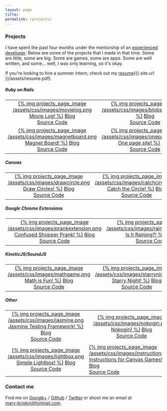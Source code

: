 ```yaml
---
layout: page
title:
permalink: /projects/
---
```


### Projects 

I have spent the past four months under the mentorship of an [experienced developer](http://shea@sysach.com). Below are some of the projects that I made in that time. Some are little, some are big. Some are games, some are apps. Some are well written, and some... well, I was only learning, so it's okay.

If you're looking to hire a summer intern, check out my [resume]({{ site.url }}/assets/resume.pdf).

##### Ruby on Rails 

<table border="0" style="width:100%">
  <tr>
  </tr>
  <tr>
    <td align="center" style="none">
      <a href="http://loggit.marytal.com/welcome">{% img projects_page_image /assets/css/images/movielog.png Movie Log! %}</a>
      <a href="/2014/11/movie-log.html">Blog</a> <br>
      <a href="https://github.com/marytal/movie_log">Source Code</a>
    </td>
    <td align="center">
      <a href="http://blobs.marytal.com/blobs/new">{% img projects_page_image /assets/css/images/blobs.png Blobs! %}</a>
      <a href="/2014/11/blobs-and-buttons.html">Blog</a> <br>
      <a href="https://github.com/marytal/blobs">Source Code</a>
    </td>
    <td align="center">
      <a href="http://useless-buttons.marytal.com/">{% img projects_page_image /assets/css/images/uselessbuttons.png Useless Buttons! %}</a>
      <a href="/2014/11/blobs-and-buttons.html">Blog</a> <br>
      <a href="https://github.com/marytal/useless_buttons">Source Code</a>
    </td>
  </tr>
  <tr></tr>
  <tr>
    <td align="center">
      <a href="http://magnetboard.marytal.com/">{% img projects_page_image /assets/css/images/magnetboard.png Magnet Board! %}</a> 
      <a href="/2014/12/magnet-board.html">Blog</a> <br>
      <a href="https://github.com/marytal/magnet_board">Source Code</a>
    </td>
    <td align="center">
      <a href="http://oskar.marytal.com/">{% img projects_page_image /assets/css/images/onepagesite.png One page site! %}</a> 
      <a href="/2014/11/gallery.html">Blog</a> <br>
      <a href="https://github.com/marytal/one-page-site">Source Code</a>
    </td>
  </tr>
  <tr>
  </tr>
</table>


##### Canvas

<table border="0" style="width:100%">
  <tr>
  </tr>
  <tr>
    <td align="center" style="none">
      <a href="/draw_circles/circle.html">{% img projects_page_image /assets/css/images/drawcircle.png Draw Circles! %}</a>
      <a href="/2014/11/fun-with-canvas.html">Blog</a> <br>
      <a href="https://github.com/marytal/marytal.github.io/tree/master/draw_circles">Source Code</a>
    </td>
    <td align="center">
      <a href="/catch_circle/repell.html">{% img projects_page_image /assets/css/images/catchcircle.png Catch the Circle! %}</a>
      <a href="/2014/11/fun-with-canvas.html">Blog</a> <br>
      <a href="https://github.com/marytal/marytal.github.io/tree/master/catch_circle">Source Code</a>
    </td>
    <td align="center">
      <a href="/circle_soccer/many_circles.html">{% img projects_page_image /assets/css/images/sweep.png Sweep! %}</a>
      <a href="/2014/11/sweep.html">Blog</a> <br>
      <a href="https://github.com/marytal/marytal.github.io/tree/master/circle_soccer">Source Code</a>
    </td>
  </tr>
  <tr>
  </tr>
</table>

##### Google Chrome Extensions

<table border="0" style="width:100%">
  <tr>
  </tr>
  <tr>
    <td align="center" style="none">
      <a href="https://chrome.google.com/webstore/detail/confused-shopper-prank/mhamipanbofhcddlbjfkgkgigkekhjon">{% img projects_page_image /assets/css/images/prankextension.png Confused Shopper Prank! %}</a>
      <a href="/2014/12/chrome-extension-prank.html">Blog</a> <br>
      <a href="https://github.com/marytal/marytal.github.io/tree/master/prank%20extension">Source Code</a>
    </td>
    <td align="center">
      <a href="https://chrome.google.com/webstore/detail/is-it-raining/nfbemkbodblloganccnncedoenadnjgo">{% img projects_page_image /assets/css/images/rainextension.png Is It Raining?! %}</a>
      <a href="/2014/12/is-it-raining-chrome-extension.html">Blog</a> <br>
      <a href="https://github.com/marytal/marytal.github.io/tree/master/rain%20extension">Source Code</a>
    </td>
    <td align="center">
      {% img projects_page_image /assets/css/images/placeholder.png Is It Raining?! %}
    </td>
  </tr>
  <tr>
  </tr>
</table>

##### KineticJS/SoundJS

<table border="0" style="width:100%">
  <tr>
  </tr>
  <tr>
    <td align="center" style="none">
      <a href="/kineticjs/kineticjs.html">{% img projects_page_image /assets/css/images/mathgame.png Math is Fun! %}</a>
      <a href="/2014/11/kinetic-js.html">Blog</a> <br>
      <a href="https://github.com/marytal/marytal.github.io/tree/master/kineticjs">Source Code</a>
    </td>
    <td align="center">
      <a href="/starrynight/starrynight.html">{% img projects_page_image /assets/css/images/starrynight.png Starry Night! %}</a>
      <a href="/2014/11/starry-night.html">Blog</a> <br>
      <a href="https://github.com/marytal/marytal.github.io/tree/master/starrynight">Source Code</a>
    </td>
    <td align="center">
      <a href="/rings/ring.html">{% img projects_page_image /assets/css/images/ringgame.png Escape the Rings! %}</a>
      <a href="/2014/12/ring-game.html">Blog</a> <br>
      <a href="https://github.com/marytal/marytal.github.io/tree/master/rings">Source Code</a>
    </td>
  </tr>
  <tr>
  </tr>
</table>

##### Other

<table border="0" style="width:100%">
  <tr>
  </tr>
  <tr>
    <td align="center" style="none">
      <a href="http://github.marytal.com/jasmine-standalone-2.1.0/SpecRunner.html">{% img projects_page_image /assets/css/images/jasmine.png Jasmine Testing Framework! %}</a>
      <a href="/2014/12/jasmine-testing-framework.html">Blog</a> <br>
      <a href="https://github.com/marytal/marytal.github.io/tree/master/jasmine-standalone-2.1.0">Source Code</a>
    </td>
    <td align="center">
      <a href="https://github.com/marytal/marytal.github.io/blob/master/nokogiri.rb">{% img projects_page_image /assets/css/images/nokogiri.png Nokogiri! %}</a>
      <a href="/2014/11/nokogiri.html">Blog</a> <br>
      <a href="https://github.com/marytal/marytal.github.io/blob/master/nokogiri.rb">Source Code</a>
    </td>
    <td align="center">
      <a href="/2014/12/keeping-heroku-apps-awake.html">{% img projects_page_image /assets/css/images/heroku.png Heroku Scheduler! %}</a>
      <a href="/2014/12/keeping-heroku-apps-awake.html">Blog</a> <br>
    </td>
  </tr>
  <tr></tr>
  <tr>
    <td align="center" style="none">
      <a href="/simple_lightbox/lightbox.html">{% img projects_page_image /assets/css/images/lightbox.png Simple Lightbox! %}</a>
      <a href="/2014/11/simple-lightbox.html">Blog</a> <br>
      <a href="https://github.com/marytal/marytal.github.io/tree/master/simple_lightbox">Source Code</a>
    </td>
    <td>
      <a href="/instructions/instructions.html">{% img projects_page_image /assets/css/images/instructions.png Instructions for Canvas Games! %}</a>
      <a href="#">Blog</a> <br>
      <a href="https://github.com/marytal/marytal.github.io/tree/master/instructions">Source Code</a>
    </td>
  </tr>
  <tr></tr>
</table>



### Contact me

Find me on [Google+][google] / [Github][github] / [Twitter][Twitter] or shoot me an email at <br>
mary-briskin@hotmail.com.



[github]: https://github.com/Marytal
[google]: https://plus.google.com/+MaryBriskin
[twitter]: https://twitter.com/marrytall
[resume]: /resume
